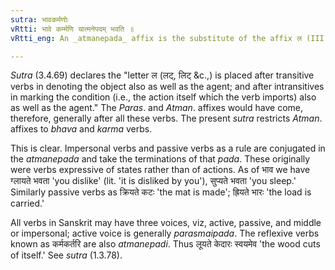 ```yaml
---
sutra: भावकर्मणोः
vRtti: भावे कर्म्मणि चात्मनेपदम् भवति ॥
vRtti_eng: An _atmanepada_ affix is the substitute of the affix ल (III. 4. 69) when it denotes the action of the verb or the object of the verb.

---
```

_Sutra_ (3.4.69) declares the "letter ल (लट्, लिट् &c.,) is placed after transitive verbs in denoting the object also as well as the agent; and after intransitives in marking the condition (i.e., the action itself which the verb imports) also as well as the agent." The _Paras_. and _Atman_. affixes would have come, therefore, generally after all these verbs. The present _sutra_ restricts _Atman_. affixes to _bhava_ and _karma_ verbs.

This is clear. Impersonal verbs and passive verbs as a rule are conjugated in the _atmanepada_ and take the terminations of that _pada_. These originally were verbs expressive of states rather than of actions. As of भाव we have ग्लायते भवता 'you dislike' (lit. 'it is disliked by you'), सुप्यते भवता 'you sleep.' Similarly passive verbs as क्रियते कटः 'the mat is made'; ह्रियते भारः 'the load is carried.'

All verbs in Sanskrit may have three voices, viz, active, passive, and middle or impersonal; active voice is generally _parasmaipada_. The reflexive verbs known as कर्मकर्तरि are also _atmanepadi_. Thus लूयते केदारः स्वयमेव 'the wood cuts of itself.' See _sutra_ (1.3.78).